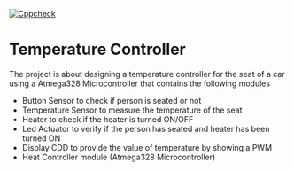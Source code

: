 [![Cppcheck](https://github.com/shiva-s30/265460-EmbeddedC_Activity/actions/workflows/cppcheck.yml/badge.svg)](https://github.com/shiva-s30/265460-EmbeddedC_Activity/actions/workflows/cppcheck.yml)
# Temperature Controller 
The project is about designing a temperature controller for the seat of a car using a Atmega328 Microcontroller that contains the following modules
  -   Button Sensor to check if person is seated or not
  -   Temperature Sensor to measure the temperature of the seat
  -   Heater to check if the heater is turned ON/OFF
  -   Led Actuator to verify if the person has seated and heater has been turned ON
  -   Display CDD to provide the value of temperature by showing a PWM
  -   Heat Controller module (Atmega328 Microcontroller) 
